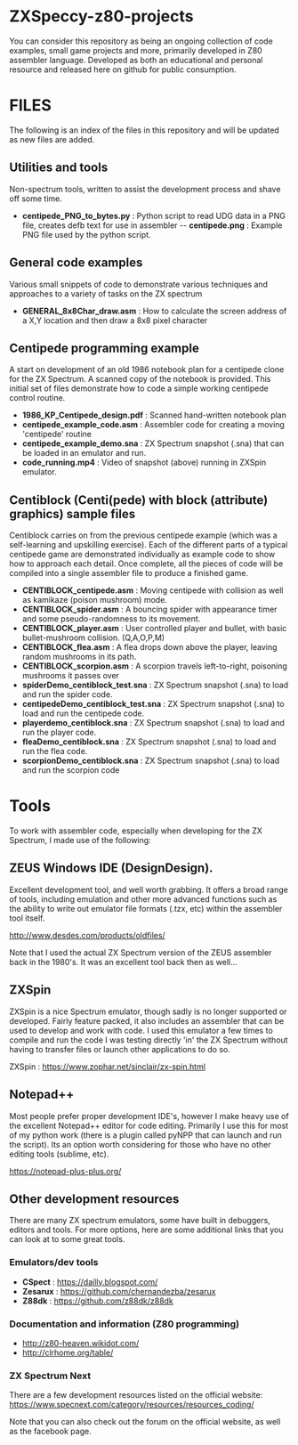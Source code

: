 # ZXSpeccy-z80-projects
You can consider this repository as being an ongoing collection of code examples, small game projects and more, primarily developed in Z80 assembler language.  Developed as both an educational and personal resource and released here on github for public consumption.

# FILES
The following is an index of the files in this repository and will be updated as new files are added.
## Utilities and tools
Non-spectrum tools, written to assist the development process and shave off some time.

- **centipede_PNG_to_bytes.py** : Python script to read UDG data in a PNG file, creates defb text for use in assembler
-- **centipede.png** : Example PNG file used by the python script.
## General code examples
Various small snippets of code to demonstrate various techniques and approaches to a variety of tasks on the ZX spectrum

- **GENERAL_8x8Char_draw.asm** : How to calculate the screen address of a X,Y location and then draw a 8x8 pixel character
## Centipede programming example
A start on development of an old 1986 notebook plan for a centipede clone for the ZX Spectrum.  A scanned copy of the notebook is provided.  This initial set of files demonstrate how to code a simple working centipede control routine.

- **1986_KP_Centipede_design.pdf** : Scanned hand-written notebook plan
- **centipede_example_code.asm** : Assembler code for creating a moving 'centipede' routine
- **centipede_example_demo.sna** : ZX Spectrum snapshot (.sna) that can be loaded in an emulator and run.
- **code_running.mp4** : Video of snapshot (above) running in ZXSpin emulator.
## Centiblock (Centi(pede) with block (attribute) graphics) sample files
Centiblock carries on from the previous centipede example (which was a self-learning and upskilling exercise).  Each of the different parts of a typical centipede game are demonstrated individually as example code to show how to approach each detail.  Once complete, all the pieces of code will be compiled into a single assembler file to produce a finished game.

- **CENTIBLOCK_centipede.asm** : Moving centipede with collision as well as kamikaze (poison mushroom) mode.
- **CENTIBLOCK_spider.asm** : A bouncing spider with appearance timer and some pseudo-randomness to its movement.
- **CENTIBLOCK_player.asm** : User controlled player and bullet, with basic bullet-mushroom collision. (Q,A,O,P,M)
- **CENTIBLOCK_flea.asm** : A flea drops down above the player, leaving random mushrooms in its path.
- **CENTIBLOCK_scorpion.asm** : A scorpion travels left-to-right, poisoning mushrooms it passes over
- **spiderDemo_centiblock_test.sna** : ZX Spectrum snapshot (.sna) to load and run the spider code.
- **centipedeDemo_centiblock_test.sna** : ZX Spectrum snapshot (.sna) to load and run the centipede code.
- **playerdemo_centiblock.sna** : ZX Spectrum snapshot (.sna) to load and run the player code.
- **fleaDemo_centiblock.sna** : ZX Spectrum snapshot (.sna) to load and run the flea code.
- **scorpionDemo_centiblock.sna** : ZX Spectrum snapshot (.sna) to load and run the scorpion code
# Tools
To work with assembler code, especially when developing for the ZX Spectrum, I made use of the following:
## ZEUS Windows IDE (DesignDesign).
Excellent development tool, and well worth grabbing.  It offers a broad range of tools, including emulation and other more advanced functions such as the ability to write out emulator file formats (.tzx, etc) within the assembler tool itself.

http://www.desdes.com/products/oldfiles/

Note that I used the actual ZX Spectrum version of the ZEUS assembler back in the 1980's.  It was an excellent tool back then as well...
## ZXSpin
ZXSpin is a nice Spectrum emulator, though sadly is no longer supported or developed.  Fairly feature packed, it also includes an assembler that can be used to develop and work with code.  I used this emulator a few times to compile and run the code I was testing directly 'in' the ZX Spectrum without having to transfer files or launch other applications to do so.

ZXSpin : https://www.zophar.net/sinclair/zx-spin.html

## Notepad++
Most people prefer proper development IDE's, however I make heavy use of the excellent Notepad++ editor for code editing.  Primarily I use this for most of my python work (there is a plugin called pyNPP that can launch and run the script).  Its an option worth considering for those who have no other editing tools (sublime, etc).

https://notepad-plus-plus.org/

## Other development resources
There are many ZX spectrum emulators, some have built in debuggers, editors and tools.  For more options, here are some additional links that you can look at to some great tools.
### Emulators/dev tools
- **CSpect** : https://dailly.blogspot.com/
- **Zesarux** : https://github.com/chernandezba/zesarux
- **Z88dk** : https://github.com/z88dk/z88dk

### Documentation and information (Z80 programming)
- http://z80-heaven.wikidot.com/
- http://clrhome.org/table/

### ZX Spectrum Next 
There are a few development resources listed on the official website:
https://www.specnext.com/category/resources/resources_coding/

Note that you can also check out the forum on the official website, as well as the facebook page.
